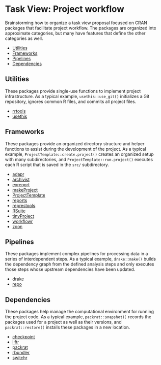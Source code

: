 # Task View: Project workflow

Brainstorming how to organize a task view proposal focused on CRAN packages that
facilitate project workflow. The packages are organized into approximate
categories, but many have features that define the other categories as well.

* [Utilities](#utilities)
* [Frameworks](#frameworks)
* [Pipelines](#pipelines)
* [Dependencies](#dependencies)

## Utilities

These packages provide single-use functions to implement project infrastructure.
As a typical example, `usethis::use_git()` initializes a Git repository, ignores
common R files, and commits all project files.

* [rrtools][]
* [usethis][]

[rrtools]: https://cran.r-project.org/package=rrtools
[usethis]: https://cran.r-project.org/package=usethis

## Frameworks

These packages provide an organized directory structure and helper functions to
assist during the development of the project. As a typical example,
`ProjectTemplate::create.project()` creates an organized setup with many
subdirectories, and `ProjectTemplate::run.project()` executes each R script that
is saved in the `src/` subdirectory.

* [adapr][]
* [archivist][]
* [exreport][]
* [makeProject][]
* [ProjectTemplate][]
* [reports][]
* [represtools][]
* [RSuite][]
* [tinyProject][]
* [workflowr][]
* [zoon][]

[adapr]: https://cran.r-project.org/package=adapr
[archivist]: https://cran.r-project.org/package=archivist
[exreport]: https://cran.r-project.org/package=exreport
[makeProject]: https://cran.r-project.org/package=makeProject
[ProjectTemplate]: https://cran.r-project.org/package=ProjectTemplate
[reports]: https://cran.r-project.org/package=reports
[represtools]: https://cran.r-project.org/package=represtools
[RSuite]: https://cran.r-project.org/package=RSuite
[tinyProject]: https://cran.r-project.org/package=tinyProject
[workflowr]: https://cran.r-project.org/package=workflowr
[zoon]: https://cran.r-project.org/package=zoon

## Pipelines

These packages implement complex pipelines for processing data in a series of
interdependent steps. As a typical example, `drake::make()` builds the
dependency graph from the defined analysis steps and only executes those steps
whose upstream dependencies have been updated.

* [drake][]
* [repo][]

[drake]: https://cran.r-project.org/package=drake
[repo]: https://cran.r-project.org/package=repo

## Dependencies

These packages help manage the computational environment for running the project
code. As a typical example, `packrat::snapshot()` records the packages used for
a project as well as their versions, and `packrat::restore()` installs these
packages in a new location.

* [checkpoint][]
* [liftr][]
* [packrat][]
* [rbundler][]
* [switchr][]

[checkpoint]: https://cran.r-project.org/package=checkpoint
[liftr]: https://cran.r-project.org/package=liftr
[packrat]: https://cran.r-project.org/package=packrat
[rbundler]: https://cran.r-project.org/package=rbundler
[switchr]: https://cran.r-project.org/package=switchr
